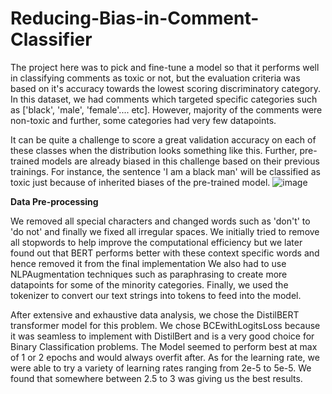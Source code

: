 # Reducing-Bias-in-Comment-Classifier

The project here was to pick and fine-tune a model so that it performs well in classifying comments as toxic or not, but the evaluation criteria was based on it's accuracy towards the lowest scoring discriminatory category. In this dataset, we had comments which targeted specific categories such as ['black', 'male', 'female'.... etc]. However, majority of the comments were non-toxic and further, some categories had very few datapoints.

It can be quite a challenge to score a great validation accuracy on each of these classes when the distribution looks something like this. Further, pre-trained models are already biased in this challenge based on their previous trainings. For instance, the sentence 'I am a black man' will be classified as toxic just because of inherited biases of the pre-trained model.
![image](https://github.com/N1thin24/Reducing-Bias-in-Comment-Classifier/assets/107985125/0cd818ca-ea29-4a95-aa6d-59b7a092b487)

**Data Pre-processing**

We removed all special characters and changed words such as 'don't' to 'do not' and finally we fixed all irregular spaces.
We initially tried to remove all stopwords to help improve the computational efficiency but we later found out that BERT performs better with these context specific words and hence removed it from the final implementation
We also had to use NLPAugmentation techniques such as paraphrasing to create more datapoints for some of the minority categories.
Finally, we used the tokenizer to convert our text strings into tokens to feed into the model.


After extensive and exhaustive data analysis, we chose the DistilBERT transformer model for this problem.
We chose BCEwithLogitsLoss because it was seamless to implement with DistilBert and is a very good choice for Binary Classification problems.
The Model seemed to perform best at max of 1 or 2 epochs and would always overfit after.
As for the learning rate, we were able to try a variety of learning rates ranging from 2e-5 to 5e-5. We found that somewhere between 2.5 to 3 was giving us the best results.
